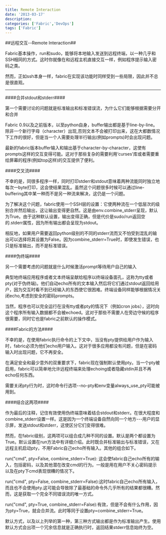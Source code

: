 ```yaml
---
title: Remote Interaction
date: '2013-03-17'
description:
categories: ['Fabric','DevOps']
tags: ['Fabric']
---
```


##远程交互--Remote Interaction##

Fabric基本操作，run和sudo，能够将本地输入发送到远程终端，以一种几乎和SSH相同的方式。这时你就像在和远程主机直接交互一样，例如程序提示输入密码之类。

然而，正如ssh本身一样，fabric在实现该功能时同样受到一些局限，因此并不总是很直观。

***

####合并stdout和stderr####

第一个需要讨论的问题就是标准输出和标准错误流，为什么它们能够根据需要分开和合并

Fabric 0.9以及之前版本，以至python自身，buffer输出都是基于line-by-line。除非一个新行字母（character）出现,否则文本不会被打印出来，这在大都数情况下工作的很好，但是当一个人需要处理半行输出(例如prompts)时会出现问题。

最新的fabric版本buffer输入和输出基于character-by-character，这使有prompts这样的交互变得可能。这对于那些复杂的需要利用‘curses’库或者需要重绘屏幕的程序(例如top这样)的交互提供了便利。

####交叉流####

不幸的是，同很多程序一样，同时打印stderr和stdout意味着两种流能同时独立地每次一byte打印，这会使结果混乱。虽然这个问题很多时候可以通过line-buffering其中某一种而不是另一种流来解决，这仍是一个问题。

为了解决这个问题，fabric使用一个SSH层的设置：它使两种流在一个低层次的级别合并然后输出，这让输出变得更自然。这是由env.combine_stderr呈现，默认为True。由于这种默认设置，输出变得正确，但是代价是sudo/run返回空的.stderr属性，因为所有输出都会呈现为stdout。

相反地，如果用户需要返回python级别的不同的stderr流而又不怕受到混乱的输出可以选择将其设置为False。因为combine_stderr=True时，即使发生错误，也只是标准输出，而不是标准错误。

####伪终端####

另一个需要考虑的问题就是什么时候激活prompt等待用户自己的输入

典型地终端应用程序或者文本终端呈献给程序以终端设备面孔，这称为tty或者pty(对于伪终端)。他们自动echo所有的文本输入然后将它们通过stdout返回给用户，因为交互时看不到已经输入的东西使它很困难。终端设备同样能够根据情况关闭echo,考虑到安全的密码prompts。

当然，程序也可以完全运行在没有tty或者pty的情况下（例如cron jobs），这时向这个程序所有输入数据都不会被echoed。这对于那些不需要人在旁边守候的程序很需要，同时它也是fabric之前默认的操作模式。

####Fabric的方法####

不幸的是，在使用fabric执行命令的上下文中，当没有pty提供给用户作为输入时，fabric必须为他们echo用户输入。这对于很多应用都没有问题，但是在密码输入时出现问题，它不再安全。

在满足安全和最少意外的双重要求下，fabric现在强制默认使用pty。当一个pty被启用，fabric可以简单地允许远程终端来处理echoing或者隐藏stdin并且不再echo任何东西。

需要关闭pty行为时，这时命令行选项--no-pty和env变量always_use_pty可能被用到。


####结合这两项####

作为最后的注释，记住有效使用伪终端意味着结合stdout和stderr。在很大程度和combine_stderr设置一样。这是因为一个终端设备自然向同一个地方---用户的显示屏，发送stdout和stderr，这使区分它们变得很难。

然而，在fabric级别，这两项可以组合成几种不同的设置。默认是两个都设置为True。默认设置在run方法中有详细介绍。此时既合并标准输出与标准错误，又在远程主机启动pty，不用Fabric自己echo所有输入。其他的组合如下。

run("cmd", pty=False, combine_stderr=True): 这会使fabric自己echo所有的输入，包括密码，以及其他潜在改变cmd的行为。一般是用在用户不关心密码提示以及在pty下cmd表现很糟的情况下。

run("cmd", pty=False, combine_stderr=False):这时fabric自己echo所有输入，而且也不会使用pty.这可能会导致除了最基础的命令外几乎所有的结果都很糟。然而，这是获取一个完全不同错误流的唯一方式。

run("cmd", pty=True, combine_stderr=False):有效，但是不会有什么作用，因为pty=True，就会合并流。此时等同于设置pty=combine_stderr=True。

默认方式，以及以上列举的第一种，第三种方式输出都是作为标准输出产生。使用默认方式会出项一个冗余信息就是正确执行时，返回结果stderr信息始终为空。
